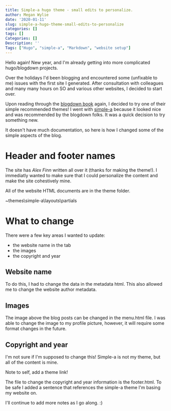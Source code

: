 ```yaml
---
title: Simple-a hugo theme - small edits to personalize.
author: Megan Wylie
date: '2020-01-11'
slug: simple-a-hugo-theme-small-edits-to-personalize
categories: []
tags: []
Categories: []
Description: ''
Tags: ["Hugo", "simple-a", "Markdown", "website setup"]
---
```



Hello again! New year, and I'm already getting into more complicated hugo/blogdown projects. 

Over the holidays I'd been blogging and encountered some (unfixable to me) issues with the first site I generated. After consultation with colleagues and many many hours on SO and various other websites, I decided to start over.

Upon reading through the [blogdown book](https://bookdown.org/yihui/blogdown/other-themes.html) again, I decided to try one of their simple recommended themes! I went with [simple-a](https://github.com/AlexFinn/simple-a) because it looked nice and was recommended by the blogdown folks. It was a quick decision to try something new. 

It doesn't have much documentation, so here is how I changed some of the simple aspects of the blog.

# Header and footer names

The site has *Alex Finn* written all over it (thanks for making the theme!). I immediatly wanted to make sure that I could personalize the content and make the site cohestively mine. 

All of the website HTML documents are in the theme folder.

~themes\simple-a\layouts\partials

# What to change

There were a few key areas I wanted to update:
- the website name in the tab
- the images
- the copyright and year

## Website name

To do this, I had to change the data in the metadata html. This also allowed me to change the website author metadata.

## Images

The image above the blog posts can be changed in the menu.html file. I was able to change the image to my profile picture, however, it will require some format changes in the future. 

## Copyright and year

I'm not sure if I'm supposed to change this! Simple-a is not my theme, but all of the content is mine.

Note to self, add a theme link!

The file to change the copyright and year information is the footer.html. To be safe I added a sentence that references the simple-a theme I'm basing my website on.

I'll continue to add more notes as I go along. :) 

